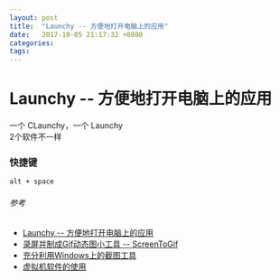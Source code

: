 ```yaml
---
layout: post
title:  "Launchy -- 方便地打开电脑上的应用"
date:   2017-10-05 21:17:32 +0800
categories:  
tags: 
---
```


# Launchy -- 方便地打开电脑上的应用 #

一个 CLaunchy，一个 Launchy  
2个软件不一样

### 快捷键 ###

	alt + space

###### 参考 ######

* [Launchy -- 方便地打开电脑上的应用](http://www.conanforever22.com/windows小技巧/软件推荐/2016/05/10/introduction-to-launchy.html)
* [录屏并制成Gif动态图小工具 -- ScreenToGif](http://www.conanforever22.com/软件推荐/2016/04/12/screen-to-gif.html)
* [充分利用Windows上的截图工具](http://www.conanforever22.com/windows小技巧/软件推荐/2016/04/09/snipping-tool-on-windows.html)
* [虚拟机软件的使用](http://www.conanforever22.com/软件推荐/2016/05/06/introduction-to-virtual-machine.html)